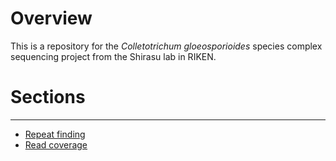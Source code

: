 # Overview
This is a repository for the *Colletotrichum gloeosporioides* species complex sequencing project from the Shirasu lab in RIKEN.

# Sections
---

* [Repeat finding](docs/Repeatfinding.md)
* [Read coverage](docs/Remapping.md)
